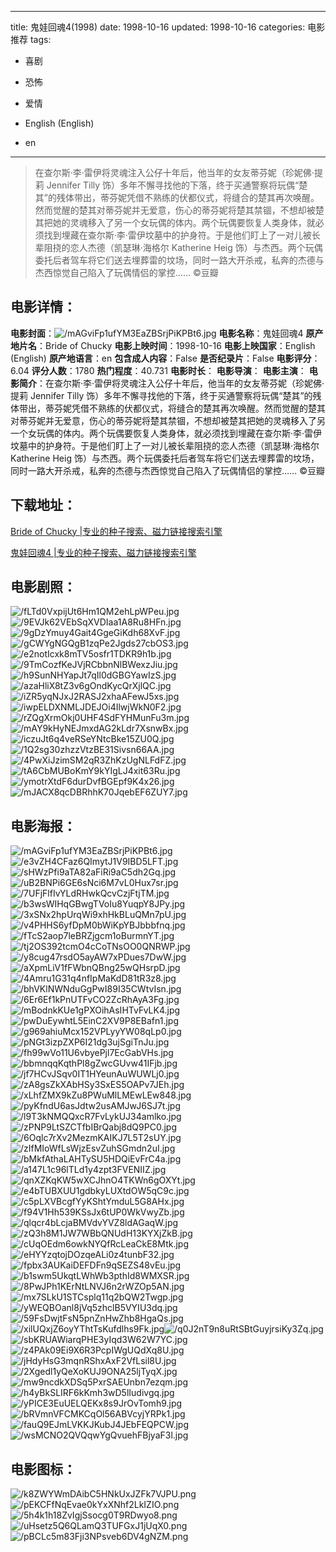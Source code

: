 
---
title: 鬼娃回魂4(1998)
date: 1998-10-16
updated: 1998-10-16
categories: 电影推荐
tags:
- 喜剧
- 恐怖
- 爱情

- English (English)
- en
---


> 在查尔斯·李·雷伊将灵魂注入公仔十年后，他当年的女友蒂芬妮（珍妮佛·提莉 Jennifer Tilly 饰）多年不懈寻找他的下落，终于买通警察将玩偶“楚其”的残体带出，蒂芬妮凭借不熟练的伏都仪式，将缝合的楚其再次唤醒。然而觉醒的楚其对蒂芬妮并无爱意，伤心的蒂芬妮将楚其禁锢，不想却被楚其把她的灵魂移入了另一个女玩偶的体内。两个玩偶要恢复人类身体，就必须找到埋藏在查尔斯·李·雷伊坟墓中的护身符。于是他们盯上了一对儿被长辈阻挠的恋人杰德（凯瑟琳·海格尔 Katherine Heig 饰）与杰西。两个玩偶委托后者驾车将它们送去埋葬雷的坟场，同时一路大开杀戒，私奔的杰德与杰西惊觉自己陷入了玩偶情侣的掌控…… ©豆瓣

## **电影详情**：

**电影封面**：<img src="https://image.tmdb.org/t/p/w200/mAGviFp1ufYM3EaZBSrjPiKPBt6.jpg" alt="/mAGviFp1ufYM3EaZBSrjPiKPBt6.jpg" title="/mAGviFp1ufYM3EaZBSrjPiKPBt6.jpg">
**电影名称**：鬼娃回魂4
**原产地片名**：Bride of Chucky
**电影上映时间**：1998-10-16
**电影上映国家**：English (English)
**原产地语言**：en
**包含成人内容**：False
**是否纪录片**：False
**电影评分**：6.04
**评分人数**：1780
**热门程度**：40.731
**电影时长**：
**电影导演**：
**电影主演**：
**电影简介**：在查尔斯·李·雷伊将灵魂注入公仔十年后，他当年的女友蒂芬妮（珍妮佛·提莉 Jennifer Tilly 饰）多年不懈寻找他的下落，终于买通警察将玩偶“楚其”的残体带出，蒂芬妮凭借不熟练的伏都仪式，将缝合的楚其再次唤醒。然而觉醒的楚其对蒂芬妮并无爱意，伤心的蒂芬妮将楚其禁锢，不想却被楚其把她的灵魂移入了另一个女玩偶的体内。两个玩偶要恢复人类身体，就必须找到埋藏在查尔斯·李·雷伊坟墓中的护身符。于是他们盯上了一对儿被长辈阻挠的恋人杰德（凯瑟琳·海格尔 Katherine Heig 饰）与杰西。两个玩偶委托后者驾车将它们送去埋葬雷的坟场，同时一路大开杀戒，私奔的杰德与杰西惊觉自己陷入了玩偶情侣的掌控…… ©豆瓣

## **下载地址**：
[Bride of Chucky |专业的种子搜索、磁力链接搜索引擎](https://movie.amd794.com:2083/?search=Bride%20of%20Chucky&ordering=&mode=match_phrase&page_size=10&page=1)

[鬼娃回魂4 |专业的种子搜索、磁力链接搜索引擎](https://movie.amd794.com:2083/?search=%E9%AC%BC%E5%A8%83%E5%9B%9E%E9%AD%824&ordering=&mode=match_phrase&page_size=10&page=1)
 

## **电影剧照**：
<img src="https://image.tmdb.org/t/p/original/fLTd0VxpijUt6Hm1QM2ehLpWPeu.jpg" alt="/fLTd0VxpijUt6Hm1QM2ehLpWPeu.jpg" title="/fLTd0VxpijUt6Hm1QM2ehLpWPeu.jpg"><img src="https://image.tmdb.org/t/p/original/9EVJk62VEbSqXVDIaa1A8Ru8HFn.jpg" alt="/9EVJk62VEbSqXVDIaa1A8Ru8HFn.jpg" title="/9EVJk62VEbSqXVDIaa1A8Ru8HFn.jpg"><img src="https://image.tmdb.org/t/p/original/9gDzYmuy4Gait4GgeGiKdh68XvF.jpg" alt="/9gDzYmuy4Gait4GgeGiKdh68XvF.jpg" title="/9gDzYmuy4Gait4GgeGiKdh68XvF.jpg"><img src="https://image.tmdb.org/t/p/original/gCWYgNGQgB1zqPe2Jgds27cbOS3.jpg" alt="/gCWYgNGQgB1zqPe2Jgds27cbOS3.jpg" title="/gCWYgNGQgB1zqPe2Jgds27cbOS3.jpg"><img src="https://image.tmdb.org/t/p/original/e2notIcxk8mTV5osfr1TDKR9h1b.jpg" alt="/e2notIcxk8mTV5osfr1TDKR9h1b.jpg" title="/e2notIcxk8mTV5osfr1TDKR9h1b.jpg"><img src="https://image.tmdb.org/t/p/original/9TmCozfKeJVjRCbbnNlBWexzJiu.jpg" alt="/9TmCozfKeJVjRCbbnNlBWexzJiu.jpg" title="/9TmCozfKeJVjRCbbnNlBWexzJiu.jpg"><img src="https://image.tmdb.org/t/p/original/h9SunNHYapJt7qIl0dGBGYawIzS.jpg" alt="/h9SunNHYapJt7qIl0dGBGYawIzS.jpg" title="/h9SunNHYapJt7qIl0dGBGYawIzS.jpg"><img src="https://image.tmdb.org/t/p/original/azaHliX8tZ3v6gOndKycQrXjlQC.jpg" alt="/azaHliX8tZ3v6gOndKycQrXjlQC.jpg" title="/azaHliX8tZ3v6gOndKycQrXjlQC.jpg"><img src="https://image.tmdb.org/t/p/original/iZR5yqNJxJ2RASJ2xhaAFewJ5xs.jpg" alt="/iZR5yqNJxJ2RASJ2xhaAFewJ5xs.jpg" title="/iZR5yqNJxJ2RASJ2xhaAFewJ5xs.jpg"><img src="https://image.tmdb.org/t/p/original/iwpELDXNMLJDEJOi4IlwjWkN0F2.jpg" alt="/iwpELDXNMLJDEJOi4IlwjWkN0F2.jpg" title="/iwpELDXNMLJDEJOi4IlwjWkN0F2.jpg"><img src="https://image.tmdb.org/t/p/original/rZQgXrmOkj0UHF4SdFYHMunFu3m.jpg" alt="/rZQgXrmOkj0UHF4SdFYHMunFu3m.jpg" title="/rZQgXrmOkj0UHF4SdFYHMunFu3m.jpg"><img src="https://image.tmdb.org/t/p/original/mAY9kHyNEJmxdAG2kLdr7XsnwBx.jpg" alt="/mAY9kHyNEJmxdAG2kLdr7XsnwBx.jpg" title="/mAY9kHyNEJmxdAG2kLdr7XsnwBx.jpg"><img src="https://image.tmdb.org/t/p/original/iczuJt6q4veRSeYNtcBke15ZU0Q.jpg" alt="/iczuJt6q4veRSeYNtcBke15ZU0Q.jpg" title="/iczuJt6q4veRSeYNtcBke15ZU0Q.jpg"><img src="https://image.tmdb.org/t/p/original/1Q2sg30zhzzVtzBE31Sivsn66AA.jpg" alt="/1Q2sg30zhzzVtzBE31Sivsn66AA.jpg" title="/1Q2sg30zhzzVtzBE31Sivsn66AA.jpg"><img src="https://image.tmdb.org/t/p/original/4PwXiJzimSM2qR3ZhKzUgNLFdFZ.jpg" alt="/4PwXiJzimSM2qR3ZhKzUgNLFdFZ.jpg" title="/4PwXiJzimSM2qR3ZhKzUgNLFdFZ.jpg"><img src="https://image.tmdb.org/t/p/original/tA6CbMUBoKmY9kYIgLJ4xit63Ru.jpg" alt="/tA6CbMUBoKmY9kYIgLJ4xit63Ru.jpg" title="/tA6CbMUBoKmY9kYIgLJ4xit63Ru.jpg"><img src="https://image.tmdb.org/t/p/original/ymotrXtdF6durDvfBGEpf9K4x26.jpg" alt="/ymotrXtdF6durDvfBGEpf9K4x26.jpg" title="/ymotrXtdF6durDvfBGEpf9K4x26.jpg"><img src="https://image.tmdb.org/t/p/original/mJACX8qcDBRhhK70JqebEF6ZUY7.jpg" alt="/mJACX8qcDBRhhK70JqebEF6ZUY7.jpg" title="/mJACX8qcDBRhhK70JqebEF6ZUY7.jpg">

## **电影海报**：
<img src="https://image.tmdb.org/t/p/original/mAGviFp1ufYM3EaZBSrjPiKPBt6.jpg" alt="/mAGviFp1ufYM3EaZBSrjPiKPBt6.jpg" title="/mAGviFp1ufYM3EaZBSrjPiKPBt6.jpg"><img src="https://image.tmdb.org/t/p/original/e3vZH4CFaz6QImytJ1V9IBD5LFT.jpg" alt="/e3vZH4CFaz6QImytJ1V9IBD5LFT.jpg" title="/e3vZH4CFaz6QImytJ1V9IBD5LFT.jpg"><img src="https://image.tmdb.org/t/p/original/sHWzPfi9aTA82aFiRi9aC5dh2Gq.jpg" alt="/sHWzPfi9aTA82aFiRi9aC5dh2Gq.jpg" title="/sHWzPfi9aTA82aFiRi9aC5dh2Gq.jpg"><img src="https://image.tmdb.org/t/p/original/uB2BNPi6GE6sNci6M7vL0Hux7sr.jpg" alt="/uB2BNPi6GE6sNci6M7vL0Hux7sr.jpg" title="/uB2BNPi6GE6sNci6M7vL0Hux7sr.jpg"><img src="https://image.tmdb.org/t/p/original/7UFjFlfIvYLdRHwkQcvCzjFtjTM.jpg" alt="/7UFjFlfIvYLdRHwkQcvCzjFtjTM.jpg" title="/7UFjFlfIvYLdRHwkQcvCzjFtjTM.jpg"><img src="https://image.tmdb.org/t/p/original/b3wsWIHqGBwgTVoIu8YuqpY8JPy.jpg" alt="/b3wsWIHqGBwgTVoIu8YuqpY8JPy.jpg" title="/b3wsWIHqGBwgTVoIu8YuqpY8JPy.jpg"><img src="https://image.tmdb.org/t/p/original/3xSNx2hpUrqWi9xhHkBLuQMn7pU.jpg" alt="/3xSNx2hpUrqWi9xhHkBLuQMn7pU.jpg" title="/3xSNx2hpUrqWi9xhHkBLuQMn7pU.jpg"><img src="https://image.tmdb.org/t/p/original/v4PHHS6yfDpM0bWiKpYBJbbbfnq.jpg" alt="/v4PHHS6yfDpM0bWiKpYBJbbbfnq.jpg" title="/v4PHHS6yfDpM0bWiKpYBJbbbfnq.jpg"><img src="https://image.tmdb.org/t/p/original/fTcS2aop7leBRZjgcm1oBurmnYT.jpg" alt="/fTcS2aop7leBRZjgcm1oBurmnYT.jpg" title="/fTcS2aop7leBRZjgcm1oBurmnYT.jpg"><img src="https://image.tmdb.org/t/p/original/tj2OS392tcmO4cCoTNsOO0QNRWP.jpg" alt="/tj2OS392tcmO4cCoTNsOO0QNRWP.jpg" title="/tj2OS392tcmO4cCoTNsOO0QNRWP.jpg"><img src="https://image.tmdb.org/t/p/original/y8cug47rsdO5ayAW7xPDues7DwW.jpg" alt="/y8cug47rsdO5ayAW7xPDues7DwW.jpg" title="/y8cug47rsdO5ayAW7xPDues7DwW.jpg"><img src="https://image.tmdb.org/t/p/original/aXpmLiV1fFWbnQBng25wQHsrpD.jpg" alt="/aXpmLiV1fFWbnQBng25wQHsrpD.jpg" title="/aXpmLiV1fFWbnQBng25wQHsrpD.jpg"><img src="https://image.tmdb.org/t/p/original/4Amru1G31q4nfIpMaKdD81tR3z8.jpg" alt="/4Amru1G31q4nfIpMaKdD81tR3z8.jpg" title="/4Amru1G31q4nfIpMaKdD81tR3z8.jpg"><img src="https://image.tmdb.org/t/p/original/bhVKlNWNduGgPwI89I35CWtvIsn.jpg" alt="/bhVKlNWNduGgPwI89I35CWtvIsn.jpg" title="/bhVKlNWNduGgPwI89I35CWtvIsn.jpg"><img src="https://image.tmdb.org/t/p/original/6Er6Ef1kPnUTFvCO2ZcRhAyA3Fg.jpg" alt="/6Er6Ef1kPnUTFvCO2ZcRhAyA3Fg.jpg" title="/6Er6Ef1kPnUTFvCO2ZcRhAyA3Fg.jpg"><img src="https://image.tmdb.org/t/p/original/mBodnkKUe1gPXOihAsIHTvFvLK4.jpg" alt="/mBodnkKUe1gPXOihAsIHTvFvLK4.jpg" title="/mBodnkKUe1gPXOihAsIHTvFvLK4.jpg"><img src="https://image.tmdb.org/t/p/original/pwDuEywhtL5EinC2XV9P8EBafn1.jpg" alt="/pwDuEywhtL5EinC2XV9P8EBafn1.jpg" title="/pwDuEywhtL5EinC2XV9P8EBafn1.jpg"><img src="https://image.tmdb.org/t/p/original/g969ahiuMcx152VPLyyYW08qLp0.jpg" alt="/g969ahiuMcx152VPLyyYW08qLp0.jpg" title="/g969ahiuMcx152VPLyyYW08qLp0.jpg"><img src="https://image.tmdb.org/t/p/original/pNGt3izpZXP6I21dg3ujSgiTnJu.jpg" alt="/pNGt3izpZXP6I21dg3ujSgiTnJu.jpg" title="/pNGt3izpZXP6I21dg3ujSgiTnJu.jpg"><img src="https://image.tmdb.org/t/p/original/fh99wVo11U6vbyePjl7EcGabVHs.jpg" alt="/fh99wVo11U6vbyePjl7EcGabVHs.jpg" title="/fh99wVo11U6vbyePjl7EcGabVHs.jpg"><img src="https://image.tmdb.org/t/p/original/bbmnqqKqthPl8gZwcGUvw41IFjb.jpg" alt="/bbmnqqKqthPl8gZwcGUvw41IFjb.jpg" title="/bbmnqqKqthPl8gZwcGUvw41IFjb.jpg"><img src="https://image.tmdb.org/t/p/original/jf7HCvJSqv0IT1HYeunAuWUWLj0.jpg" alt="/jf7HCvJSqv0IT1HYeunAuWUWLj0.jpg" title="/jf7HCvJSqv0IT1HYeunAuWUWLj0.jpg"><img src="https://image.tmdb.org/t/p/original/zA8gsZkXAbHSy3SxES5OAPv7JEh.jpg" alt="/zA8gsZkXAbHSy3SxES5OAPv7JEh.jpg" title="/zA8gsZkXAbHSy3SxES5OAPv7JEh.jpg"><img src="https://image.tmdb.org/t/p/original/xLhfZMX9kZu8PWuMlLMEwLEw848.jpg" alt="/xLhfZMX9kZu8PWuMlLMEwLEw848.jpg" title="/xLhfZMX9kZu8PWuMlLMEwLEw848.jpg"><img src="https://image.tmdb.org/t/p/original/pyKfndU6asJdtw2usAMJwJ6SJ7t.jpg" alt="/pyKfndU6asJdtw2usAMJwJ6SJ7t.jpg" title="/pyKfndU6asJdtw2usAMJwJ6SJ7t.jpg"><img src="https://image.tmdb.org/t/p/original/l9T3kNMQQxcR7FvLykUJ34amlko.jpg" alt="/l9T3kNMQQxcR7FvLykUJ34amlko.jpg" title="/l9T3kNMQQxcR7FvLykUJ34amlko.jpg"><img src="https://image.tmdb.org/t/p/original/zPNP9LtSZCTfbIBrQabj8dQ9PC0.jpg" alt="/zPNP9LtSZCTfbIBrQabj8dQ9PC0.jpg" title="/zPNP9LtSZCTfbIBrQabj8dQ9PC0.jpg"><img src="https://image.tmdb.org/t/p/original/6Oqlc7rXv2MezmKAIKJ7L5T2sUY.jpg" alt="/6Oqlc7rXv2MezmKAIKJ7L5T2sUY.jpg" title="/6Oqlc7rXv2MezmKAIKJ7L5T2sUY.jpg"><img src="https://image.tmdb.org/t/p/original/zIfMIoWfLsWjzEsvZuhSGmdn2uI.jpg" alt="/zIfMIoWfLsWjzEsvZuhSGmdn2uI.jpg" title="/zIfMIoWfLsWjzEsvZuhSGmdn2uI.jpg"><img src="https://image.tmdb.org/t/p/original/bMkfAthaLAHTySU5HDQiEvFrC4a.jpg" alt="/bMkfAthaLAHTySU5HDQiEvFrC4a.jpg" title="/bMkfAthaLAHTySU5HDQiEvFrC4a.jpg"><img src="https://image.tmdb.org/t/p/original/a147L1c96lTLd1y4zpt3FVENIIZ.jpg" alt="/a147L1c96lTLd1y4zpt3FVENIIZ.jpg" title="/a147L1c96lTLd1y4zpt3FVENIIZ.jpg"><img src="https://image.tmdb.org/t/p/original/qnXZKqKW5wXCJhnO4TKWn6gOXYt.jpg" alt="/qnXZKqKW5wXCJhnO4TKWn6gOXYt.jpg" title="/qnXZKqKW5wXCJhnO4TKWn6gOXYt.jpg"><img src="https://image.tmdb.org/t/p/original/e4bTUBXUU1gdbkyLUXtdOW5qC9c.jpg" alt="/e4bTUBXUU1gdbkyLUXtdOW5qC9c.jpg" title="/e4bTUBXUU1gdbkyLUXtdOW5qC9c.jpg"><img src="https://image.tmdb.org/t/p/original/c5pLXVBcgfYyKShtYmduL5G8AHx.jpg" alt="/c5pLXVBcgfYyKShtYmduL5G8AHx.jpg" title="/c5pLXVBcgfYyKShtYmduL5G8AHx.jpg"><img src="https://image.tmdb.org/t/p/original/f94V1Hh539KSsJx6tUP0WkVwyZb.jpg" alt="/f94V1Hh539KSsJx6tUP0WkVwyZb.jpg" title="/f94V1Hh539KSsJx6tUP0WkVwyZb.jpg"><img src="https://image.tmdb.org/t/p/original/qlqcr4bLcjaBMVdvYVZ8ldAGaqW.jpg" alt="/qlqcr4bLcjaBMVdvYVZ8ldAGaqW.jpg" title="/qlqcr4bLcjaBMVdvYVZ8ldAGaqW.jpg"><img src="https://image.tmdb.org/t/p/original/zQ3h8M1JW7WBbQNUdH13KYXjZkB.jpg" alt="/zQ3h8M1JW7WBbQNUdH13KYXjZkB.jpg" title="/zQ3h8M1JW7WBbQNUdH13KYXjZkB.jpg"><img src="https://image.tmdb.org/t/p/original/cUqOEdm6owkNYQfRcLeaCkE8Mtk.jpg" alt="/cUqOEdm6owkNYQfRcLeaCkE8Mtk.jpg" title="/cUqOEdm6owkNYQfRcLeaCkE8Mtk.jpg"><img src="https://image.tmdb.org/t/p/original/eHYYzqtojDOzqeALi0z4tunbF32.jpg" alt="/eHYYzqtojDOzqeALi0z4tunbF32.jpg" title="/eHYYzqtojDOzqeALi0z4tunbF32.jpg"><img src="https://image.tmdb.org/t/p/original/fpbx3AUKaiDEFDFn9qSEZS48vEu.jpg" alt="/fpbx3AUKaiDEFDFn9qSEZS48vEu.jpg" title="/fpbx3AUKaiDEFDFn9qSEZS48vEu.jpg"><img src="https://image.tmdb.org/t/p/original/b1swm5UkqtLWhWb3pthId8WMXSR.jpg" alt="/b1swm5UkqtLWhWb3pthId8WMXSR.jpg" title="/b1swm5UkqtLWhWb3pthId8WMXSR.jpg"><img src="https://image.tmdb.org/t/p/original/8PwJPh1KErNtLNVJ6n2rWZOp5AN.jpg" alt="/8PwJPh1KErNtLNVJ6n2rWZOp5AN.jpg" title="/8PwJPh1KErNtLNVJ6n2rWZOp5AN.jpg"><img src="https://image.tmdb.org/t/p/original/mx7SLkU1STCsplq11q2bQW2Twgp.jpg" alt="/mx7SLkU1STCsplq11q2bQW2Twgp.jpg" title="/mx7SLkU1STCsplq11q2bQW2Twgp.jpg"><img src="https://image.tmdb.org/t/p/original/yWEQBOanl8jVq5zhclB5VYIU3dq.jpg" alt="/yWEQBOanl8jVq5zhclB5VYIU3dq.jpg" title="/yWEQBOanl8jVq5zhclB5VYIU3dq.jpg"><img src="https://image.tmdb.org/t/p/original/59FsDwjtFsN5pnZnHwZhb8HgaQs.jpg" alt="/59FsDwjtFsN5pnZnHwZhb8HgaQs.jpg" title="/59FsDwjtFsN5pnZnHwZhb8HgaQs.jpg"><img src="https://image.tmdb.org/t/p/original/xilUQxjZ6oyYThtTsKufdlhs9Fk.jpg" alt="/xilUQxjZ6oyYThtTsKufdlhs9Fk.jpg" title="/xilUQxjZ6oyYThtTsKufdlhs9Fk.jpg"><img src="https://image.tmdb.org/t/p/original/q0J2nT9n8uRtSBtGuyjrsiKy3Zq.jpg" alt="/q0J2nT9n8uRtSBtGuyjrsiKy3Zq.jpg" title="/q0J2nT9n8uRtSBtGuyjrsiKy3Zq.jpg"><img src="https://image.tmdb.org/t/p/original/sbKRUAWiarqPHE3yIqd3W62W7YC.jpg" alt="/sbKRUAWiarqPHE3yIqd3W62W7YC.jpg" title="/sbKRUAWiarqPHE3yIqd3W62W7YC.jpg"><img src="https://image.tmdb.org/t/p/original/z4PAk09Ei9X6R3PcpIWgUQdXq8U.jpg" alt="/z4PAk09Ei9X6R3PcpIWgUQdXq8U.jpg" title="/z4PAk09Ei9X6R3PcpIWgUQdXq8U.jpg"><img src="https://image.tmdb.org/t/p/original/jHdyHsG3mqnRShxAxF2VfLsil8U.jpg" alt="/jHdyHsG3mqnRShxAxF2VfLsil8U.jpg" title="/jHdyHsG3mqnRShxAxF2VfLsil8U.jpg"><img src="https://image.tmdb.org/t/p/original/2Xgedl1yQeXoKUJ9ONA25ljTyqX.jpg" alt="/2Xgedl1yQeXoKUJ9ONA25ljTyqX.jpg" title="/2Xgedl1yQeXoKUJ9ONA25ljTyqX.jpg"><img src="https://image.tmdb.org/t/p/original/mw9ncdkXDSq5PxrSAEUnbn7ezqm.jpg" alt="/mw9ncdkXDSq5PxrSAEUnbn7ezqm.jpg" title="/mw9ncdkXDSq5PxrSAEUnbn7ezqm.jpg"><img src="https://image.tmdb.org/t/p/original/h4yBkSLIRF6kKmh3wD5lIudivgq.jpg" alt="/h4yBkSLIRF6kKmh3wD5lIudivgq.jpg" title="/h4yBkSLIRF6kKmh3wD5lIudivgq.jpg"><img src="https://image.tmdb.org/t/p/original/yPICE3EuUELQEKx8s9JrOvTomh9.jpg" alt="/yPICE3EuUELQEKx8s9JrOvTomh9.jpg" title="/yPICE3EuUELQEKx8s9JrOvTomh9.jpg"><img src="https://image.tmdb.org/t/p/original/bRVmnVFCMKCqOl56ABVcyjYRPk1.jpg" alt="/bRVmnVFCMKCqOl56ABVcyjYRPk1.jpg" title="/bRVmnVFCMKCqOl56ABVcyjYRPk1.jpg"><img src="https://image.tmdb.org/t/p/original/fauQ9EJmLVKKJKubJ4JEbFEQPCW.jpg" alt="/fauQ9EJmLVKKJKubJ4JEbFEQPCW.jpg" title="/fauQ9EJmLVKKJKubJ4JEbFEQPCW.jpg"><img src="https://image.tmdb.org/t/p/original/wsMCNO2QVQqwYgQvuehFBjyaF3l.jpg" alt="/wsMCNO2QVQqwYgQvuehFBjyaF3l.jpg" title="/wsMCNO2QVQqwYgQvuehFBjyaF3l.jpg">

## **电影图标**：
<img src="https://image.tmdb.org/t/p/original/k8ZWYWmDAibC5HNkUxJZFk7VJPU.png" alt="/k8ZWYWmDAibC5HNkUxJZFk7VJPU.png" title="/k8ZWYWmDAibC5HNkUxJZFk7VJPU.png"><img src="https://image.tmdb.org/t/p/original/pEKCFfNqEvae0kYxXNhf2LkIZIO.png" alt="/pEKCFfNqEvae0kYxXNhf2LkIZIO.png" title="/pEKCFfNqEvae0kYxXNhf2LkIZIO.png"><img src="https://image.tmdb.org/t/p/original/5h4k1h18ZvIgjSsocg0T9RDwyo8.png" alt="/5h4k1h18ZvIgjSsocg0T9RDwyo8.png" title="/5h4k1h18ZvIgjSsocg0T9RDwyo8.png"><img src="https://image.tmdb.org/t/p/original/uHsetz5Q6QLamQ3TUFGxJ1jUqX0.png" alt="/uHsetz5Q6QLamQ3TUFGxJ1jUqX0.png" title="/uHsetz5Q6QLamQ3TUFGxJ1jUqX0.png"><img src="https://image.tmdb.org/t/p/original/pBCLc5m83Fji3NPsveb6DV4gNZM.png" alt="/pBCLc5m83Fji3NPsveb6DV4gNZM.png" title="/pBCLc5m83Fji3NPsveb6DV4gNZM.png">
